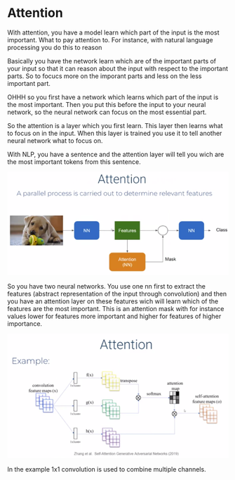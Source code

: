 # Attention 
With attention, you have a model learn which part of the input is the most important. What to pay attention to. For instance, with natural language processing you do this to reason 

Basically you have the network learn which are of the important parts of your input so that it can reason about the input with respect to the important parts. So to focucs more on the imporant parts and less on the less important part. 



OHHH so you first have a network which learns which part of the input is the most important. Then you put this before the input to your neural network, so the neural network can focus on the most essential part. 

So the attention is a layer which you first learn. This layer then learns what to focus on in the input. When this layer is trained you use it to tell another neural network what to focus on. 

With NLP, you have a sentence and the attention layer will tell you wich are the most important tokens from this sentence.

![Attention aritecture the face of the dog is the most important](images/Pasted%20image%2020220610231714.png)

So you have two neural networks. You use one nn first to extract the features (abstract representation of the input through convolution) and then you have an attention layer on these features wich will learn which of the features are the most important. This is an attention mask with for instance values lower for features more important and higher for features of higher importance.

![Attention example](images/Pasted%20image%2020220610231917.png)

In the example 1x1 convolution is used to combine multiple channels.